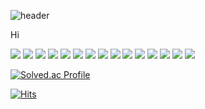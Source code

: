 ![header](https://capsule-render.vercel.app/api?type=soft&color=timeGradient&height=300&section=header&text=Hello%20Everyone!&fontSize=90)

Hi

<!-- C --> <img src="https://img.shields.io/badge/C-A8B9CC?style=for-the-badge&logo=C&logoColor=white"> 
<!-- C++ --> <img src="https://img.shields.io/badge/C++-00599C?style=for-the-badge&logo=cplusplus&logoColor=white"> 
<!-- python --> <img src="https://img.shields.io/badge/Python-3776AB?style=for-the-badge&logo=Python&logoColor=white"> 
<!-- HTML5 --> <img src="https://img.shields.io/badge/HTML5-E34F26?style=for-the-badge&logo=HTML5&logoColor=white"> 
<!-- CSS3 --> <img src="https://img.shields.io/badge/CSS3-1572B6?style=for-the-badge&logo=CSS3&logoColor=white"> 
<!-- 자바 --> <img src="https://img.shields.io/badge/JAVA-007396?style=for-the-badge&logo=JAVA&logoColor=white"> 
<!-- 자바스크립트 --> <img src="https://img.shields.io/badge/JavaScript-F7DF1E?style=for-the-badge&logo=JavaScript&logoColor=white"> 
<!-- MySQL --> <img src="https://img.shields.io/badge/MySQL-4479A1?style=for-the-badge&logo=MySQL&logoColor=white"> 
<!-- SQLite --> <img src="https://img.shields.io/badge/SQLite-003B57?style=for-the-badge&logo=SQLite&logoColor=white"> 
<!-- 이클립스 --> <img src="https://img.shields.io/badge/Eclipse-2C2255?style=for-the-badge&logo=Eclipse%20IDE&logoColor=white"> 
<!-- 아파치톰캣 --> <img src="https://img.shields.io/badge/apachetomcat-F8DC75?style=for-the-badge&logo=apachetomcat&logoColor=white"> 
<!-- 비주얼스튜디오 --> <img src="https://img.shields.io/badge/visualstudio-5C2D91?style=for-the-badge&logo=visualstudio&logoColor=white"> 
<!-- 비주얼스튜디오코드 --> <img src="https://img.shields.io/badge/visualstudiocode-007ACC?style=for-the-badge&logo=visualstudiocode&logoColor=white"> 
<!-- 파이참 --> <img src="https://img.shields.io/badge/pycharm-000000?style=for-the-badge&logo=pycharm&logoColor=white"> 
<!-- 깃허브 --> <img src="https://img.shields.io/badge/github-181717?style=for-the-badge&logo=github&logoColor=white">


[![Solved.ac Profile](http://mazassumnida.wtf/api/v2/generate_badge?boj=youtaek123)](https://solved.ac/youtaek123/)

[![Hits](https://hits.seeyoufarm.com/api/count/incr/badge.svg?url=https%3A%2F%2Fgithub.com%2FDevelopdog&count_bg=%23FF9A00&title_bg=%23555555&icon=&icon_color=%23E7E7E7&title=hits&edge_flat=false)](https://hits.seeyoufarm.com)


<!--
**Developdog/Developdog** is a ✨ _special_ ✨ repository because its `README.md` (this file) appears on your GitHub profile.
### Hi there 👋
Here are some ideas to get you started:

- 🔭 I’m currently working on ...
- 🌱 I’m currently learning ...
- 👯 I’m looking to collaborate on ...
- 🤔 I’m looking for help with ...
- 💬 Ask me about ...
- 📫 How to reach me: ...
- 😄 Pronouns: ...
- ⚡ Fun fact: ...
-->
